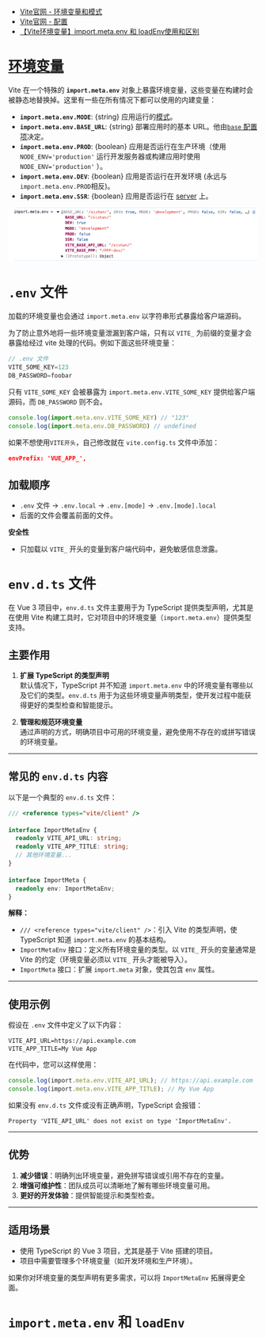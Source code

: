 * [Vite官网 - 环境变量和模式](https://cn.vitejs.dev/guide/env-and-mode#env-variables-and-modes)
* [Vite官网 - 配置](https://cn.vitejs.dev/config/)
* [【Vite环境变量】import.meta.env 和 loadEnv使用和区别](https://blog.csdn.net/weixin_42373175/article/details/131080666)



# [环境变量](https://cn.vitejs.dev/guide/env-and-mode.html#env-variables)

Vite 在一个特殊的 **`import.meta.env`** 对象上暴露环境变量，这些变量在构建时会被静态地替换掉。这里有一些在所有情况下都可以使用的内建变量：

- **`import.meta.env.MODE`**: {string} 应用运行的[模式](https://cn.vitejs.dev/guide/env-and-mode.html#modes)。
- **`import.meta.env.BASE_URL`**: {string} 部署应用时的基本 URL。他由[`base` 配置项](https://cn.vitejs.dev/config/shared-options.html#base)决定。
- **`import.meta.env.PROD`**: {boolean} 应用是否运行在生产环境（使用 `NODE_ENV='production'` 运行开发服务器或构建应用时使用 `NODE_ENV='production'` ）。
- **`import.meta.env.DEV`**: {boolean} 应用是否运行在开发环境 (永远与 `import.meta.env.PROD`相反)。
- **`import.meta.env.SSR`**: {boolean} 应用是否运行在 [server](https://cn.vitejs.dev/guide/ssr.html#conditional-logic) 上。



![](images/001.png)





# `.env` 文件

加载的环境变量也会通过 `import.meta.env` 以字符串形式暴露给客户端源码。

为了防止意外地将一些环境变量泄漏到客户端，只有以 `VITE_` 为前缀的变量才会暴露给经过 vite 处理的代码。例如下面这些环境变量：

```js
// .env 文件
VITE_SOME_KEY=123
DB_PASSWORD=foobar
```

只有 `VITE_SOME_KEY` 会被暴露为 `import.meta.env.VITE_SOME_KEY` 提供给客户端源码，而 `DB_PASSWORD` 则不会。

```js
console.log(import.meta.env.VITE_SOME_KEY) // "123"
console.log(import.meta.env.DB_PASSWORD) // undefined
```

如果不想使用`VITE开头`，自己修改就在 `vite.config.ts` 文件中添加：

```json
envPrefix: 'VUE_APP_',
```



## 加载顺序

- `.env` 文件 → `.env.local` → `.env.[mode]` → `.env.[mode].local`
- 后面的文件会覆盖前面的文件。

**安全性**

- 只加载以 `VITE_` 开头的变量到客户端代码中，避免敏感信息泄露。





#  `env.d.ts` 文件

在 Vue 3 项目中，`env.d.ts` 文件主要用于为 TypeScript 提供类型声明，尤其是在使用 Vite 构建工具时，它对项目中的环境变量（`import.meta.env`）提供类型支持。

## 主要作用
1. **扩展 TypeScript 的类型声明**  
   默认情况下，TypeScript 并不知道 `import.meta.env` 中的环境变量有哪些以及它们的类型。`env.d.ts` 用于为这些环境变量声明类型，使开发过程中能获得更好的类型检查和智能提示。

2. **管理和规范环境变量**  
   通过声明的方式，明确项目中可用的环境变量，避免使用不存在的或拼写错误的环境变量。

---

## 常见的 `env.d.ts` 内容
以下是一个典型的 `env.d.ts` 文件：
```typescript
/// <reference types="vite/client" />

interface ImportMetaEnv {
  readonly VITE_API_URL: string;
  readonly VITE_APP_TITLE: string;
  // 其他环境变量...
}

interface ImportMeta {
  readonly env: ImportMetaEnv;
}
```

**解释：**

- `/// <reference types="vite/client" />`：引入 Vite 的类型声明，使 TypeScript 知道 `import.meta.env` 的基本结构。
- `ImportMetaEnv` 接口：定义所有环境变量的类型。以 `VITE_` 开头的变量通常是 Vite 的约定（环境变量必须以 `VITE_` 开头才能被导入）。
- `ImportMeta` 接口：扩展 `import.meta` 对象，使其包含 `env` 属性。

---

## 使用示例
假设在 `.env` 文件中定义了以下内容：
```env
VITE_API_URL=https://api.example.com
VITE_APP_TITLE=My Vue App
```

在代码中，您可以这样使用：
```typescript
console.log(import.meta.env.VITE_API_URL); // https://api.example.com
console.log(import.meta.env.VITE_APP_TITLE); // My Vue App
```

如果没有 `env.d.ts` 文件或没有正确声明，TypeScript 会报错：
```
Property 'VITE_API_URL' does not exist on type 'ImportMetaEnv'.
```

---

## 优势
1. **减少错误**：明确列出环境变量，避免拼写错误或引用不存在的变量。
2. **增强可维护性**：团队成员可以清晰地了解有哪些环境变量可用。
3. **更好的开发体验**：提供智能提示和类型检查。

---

## 适用场景
- 使用 TypeScript 的 Vue 3 项目，尤其是基于 Vite 搭建的项目。
- 项目中需要管理多个环境变量（如开发环境和生产环境）。

如果你对环境变量的类型声明有更多需求，可以将 `ImportMetaEnv` 拓展得更全面。





# `import.meta.env` 和 `loadEnv`







